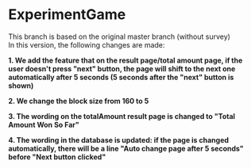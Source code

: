 # ExperimentGame
This branch is based on the original master branch (without survey)</br>
In this version, the following changes are made:

**1. We add the feature that on the result page/total amount page, if the user doesn't press "next" button, the page will shift to the next one automatically after 5 seconds (5 seconds after the "next" button is shown)**

**2. We change the block size from 160 to 5**

**3. The wording on the totalAmount result page is changed to "Total Amount Won So Far"**

**4. The wording in the database is updated: if the page is changed automatically, there will be a line "Auto change page after 5 seconds" before "Next button clicked"**
